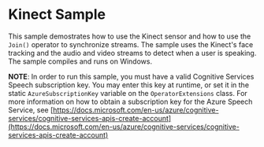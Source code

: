 ﻿# Kinect Sample

This sample demostrates how to use the Kinect sensor and how to use the `Join()` operator to synchronize streams. The sample uses the 
Kinect's face tracking and the audio and video streams to detect when a user is speaking. The sample compiles and runs on Windows.

__NOTE__: In order to run this sample, you must have a valid Cognitive Services Speech subscription key. You may enter this key at runtime, or set it in the static `AzureSubscriptionKey` variable on the `OperatorExtensions` class. For more information on how to obtain a subscription key for the Azure Speech Service, see [https://docs.microsoft.com/en-us/azure/cognitive-services/cognitive-services-apis-create-account](https://docs.microsoft.com/en-us/azure/cognitive-services/cognitive-services-apis-create-account)
